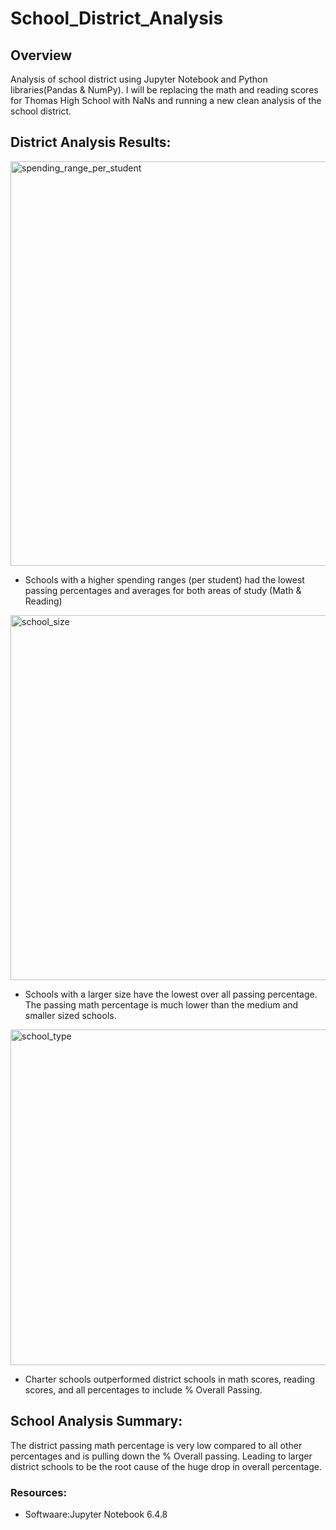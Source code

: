 # School_District_Analysis

## Overview

Analysis of school district using Jupyter Notebook and Python libraries(Pandas & NumPy). I will be replacing the math and reading scores for Thomas High School with NaNs and running a new clean analysis of the school district. 


## District Analysis Results:

<img width="647" alt="spending_range_per_student" src="https://user-images.githubusercontent.com/107652317/179126476-40ab315b-5f94-4a9a-a013-a13c869b8f68.PNG">

* Schools with a higher spending ranges (per student) had the lowest passing percentages and averages for both areas of study (Math & Reading)



<img width="584" alt="school_size" src="https://user-images.githubusercontent.com/107652317/179126514-1bb39cd8-f957-47e4-bfa4-960d598e71cb.PNG">

* Schools with a larger size have the lowest over all passing percentage. The passing math percentage is much lower than the medium and smaller sized schools.



<img width="537" alt="school_type" src="https://user-images.githubusercontent.com/107652317/179126523-6516be47-687e-46e1-8f08-243a41f52fa5.PNG">

* Charter schools outperformed district schools in math scores, reading scores, and all percentages to include % Overall Passing. 



## School Analysis Summary:
The district passing math percentage is very low compared to all other percentages and is pulling down the % Overall passing. Leading to larger district schools to be the root cause of the huge drop in overall percentage.



### Resources:

* Softwaare:Jupyter Notebook 6.4.8

